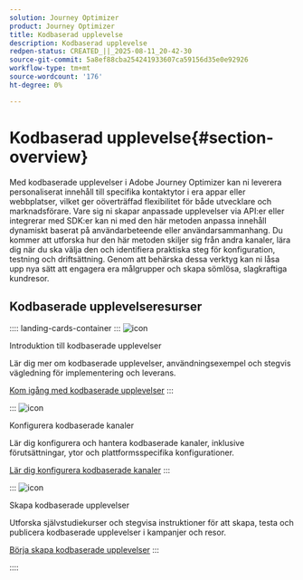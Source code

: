 ```yaml
---
solution: Journey Optimizer
product: Journey Optimizer
title: Kodbaserad upplevelse
description: Kodbaserad upplevelse
redpen-status: CREATED_||_2025-08-11_20-42-30
source-git-commit: 5a8ef88cba254241933607ca59156d35e0e92926
workflow-type: tm+mt
source-wordcount: '176'
ht-degree: 0%

---
```



# Kodbaserad upplevelse{#section-overview}

Med kodbaserade upplevelser i Adobe Journey Optimizer kan ni leverera personaliserat innehåll till specifika kontaktytor i era appar eller webbplatser, vilket ger oöverträffad flexibilitet för både utvecklare och marknadsförare. Vare sig ni skapar anpassade upplevelser via API:er eller integrerar med SDK:er kan ni med den här metoden anpassa innehåll dynamiskt baserat på användarbeteende eller användarsammanhang. Du kommer att utforska hur den här metoden skiljer sig från andra kanaler, lära dig när du ska välja den och identifiera praktiska steg för konfiguration, testning och driftsättning. Genom att behärska dessa verktyg kan ni låsa upp nya sätt att engagera era målgrupper och skapa sömlösa, slagkraftiga kundresor.

## Kodbaserade upplevelseresurser

:::: landing-cards-container
:::
![icon](https://cdn.experienceleague.adobe.com/icons/book.svg)

Introduktion till kodbaserade upplevelser

Lär dig mer om kodbaserade upplevelser, användningsexempel och stegvis vägledning för implementering och leverans.

[Kom igång med kodbaserade upplevelser](../using/code-based/get-started-code-based.md)
:::

:::
![icon](https://cdn.experienceleague.adobe.com/icons/gear.svg)

Konfigurera kodbaserade kanaler

Lär dig konfigurera och hantera kodbaserade kanaler, inklusive förutsättningar, ytor och plattformsspecifika konfigurationer.

[Lär dig konfigurera kodbaserade kanaler](configure-code-based-channel-landing-page.md)
:::

:::
![icon](https://cdn.experienceleague.adobe.com/icons/circle-play.svg)

Skapa kodbaserade upplevelser

Utforska självstudiekurser och stegvisa instruktioner för att skapa, testa och publicera kodbaserade upplevelser i kampanjer och resor.

[Börja skapa kodbaserade upplevelser](create-code-based-experiences-landing-page.md)
:::

::::
